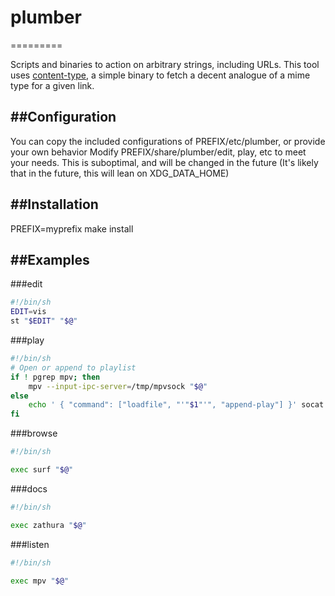 # plumber
=========

Scripts and binaries to action on arbitrary strings, including URLs.
This tool uses [content-type](https://github.com/halfwit/content-type), a simple binary to fetch a decent analogue of a mime type for a given link.

##Configuration
---------------

You can copy the included configurations of PREFIX/etc/plumber, or provide your own behavior
Modify PREFIX/share/plumber/edit, play, etc to meet your needs. This is suboptimal, and will be changed in the future
(It's likely that in the future, this will lean on XDG\_DATA\_HOME)

##Installation
--------------

PREFIX=myprefix make install

##Examples
----------

###edit
```sh
#!/bin/sh
EDIT=vis
st "$EDIT" "$@"
```

###play
```sh
#!/bin/sh
# Open or append to playlist
if ! pgrep mpv; then
	mpv --input-ipc-server=/tmp/mpvsock "$@"
else
	echo ' { "command": ["loadfile", "'"$1"'", "append-play"] }' socat - /tmp/mpvsock
fi
```

###browse
```sh
#!/bin/sh

exec surf "$@"
```

###docs
```sh
#!/bin/sh

exec zathura "$@"
```

###listen
```sh
#!/bin/sh

exec mpv "$@"
```
